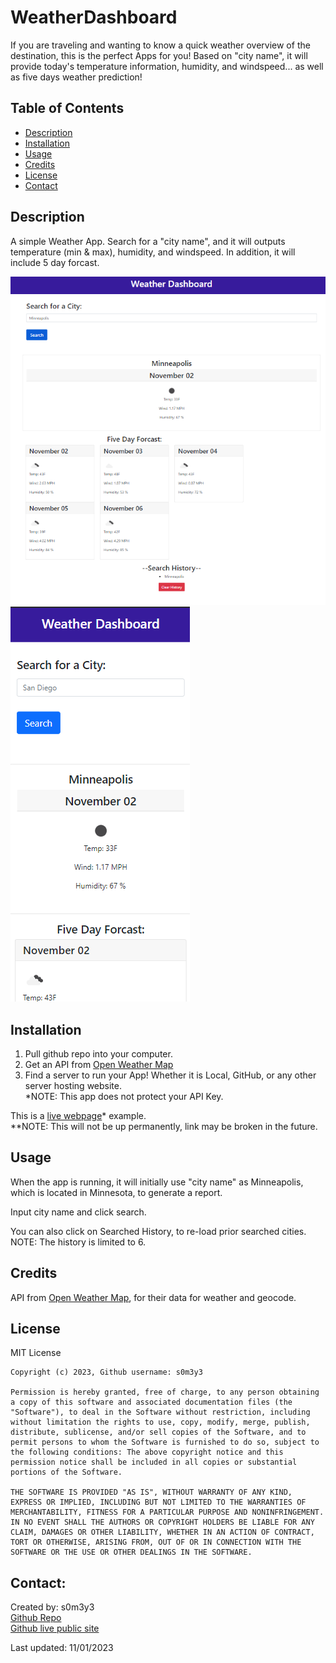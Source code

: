 # WeatherDashboard

If you are traveling and wanting to know  a quick weather overview of the destination, this is the perfect Apps for you! Based on "city name", it will provide today's temperature information, humidity, and windspeed... as well as five days weather prediction!

## Table of Contents

- [Description](#description)
- [Installation](#Installation)
- [Usage](#usage)
- [Credits](#credits)
- [License](#license)
- [Contact](#contact)

## Description
A simple Weather App. Search for a "city name", and it will outputs temperature (min & max), humidity, and windspeed. In addition, it will include 5 day forcast. 

![image](./Assets/demo.png)
![image](./Assets/responsive.png)

## Installation
1. Pull github repo into your computer. 
2. Get an API from [Open Weather Map](https://openweathermap.org/api)
3. Find a server to run your App! Whether it is Local, GitHub, or any other server hosting website.  
*NOTE: This app does not protect your API Key. 

This is a [live webpage](https://s0m3y3.github.io/WeatherDashboard/)* example.  
**NOTE: This will not be up permanently, link may be broken in the future. 

## Usage

When the app is running, it will initially use "city name" as Minneapolis, which is located in Minnesota, to generate a report. 

Input city name and click search. 

You can also click on Searched History, to re-load prior searched cities. NOTE: The history is limited to 6. 

## Credits

API from [Open Weather Map](https://openweathermap.org/), for their data for weather and geocode. 

## License
  MIT License

    Copyright (c) 2023, Github username: s0m3y3
    
    Permission is hereby granted, free of charge, to any person obtaining a copy of this software and associated documentation files (the "Software"), to deal in the Software without restriction, including without limitation the rights to use, copy, modify, merge, publish, distribute, sublicense, and/or sell copies of the Software, and to permit persons to whom the Software is furnished to do so, subject to the following conditions: The above copyright notice and this permission notice shall be included in all copies or substantial portions of the Software.
    
    THE SOFTWARE IS PROVIDED "AS IS", WITHOUT WARRANTY OF ANY KIND, EXPRESS OR IMPLIED, INCLUDING BUT NOT LIMITED TO THE WARRANTIES OF MERCHANTABILITY, FITNESS FOR A PARTICULAR PURPOSE AND NONINFRINGEMENT. IN NO EVENT SHALL THE AUTHORS OR COPYRIGHT HOLDERS BE LIABLE FOR ANY CLAIM, DAMAGES OR OTHER LIABILITY, WHETHER IN AN ACTION OF CONTRACT, TORT OR OTHERWISE, ARISING FROM, OUT OF OR IN CONNECTION WITH THE SOFTWARE OR THE USE OR OTHER DEALINGS IN THE SOFTWARE.

## Contact: 
Created by: s0m3y3  
[Github Repo](https://github.com/s0m3y3/WeatherDashboard)  
[Github live public site](https://s0m3y3.github.io/WeatherDashboard/)

Last updated: 11/01/2023